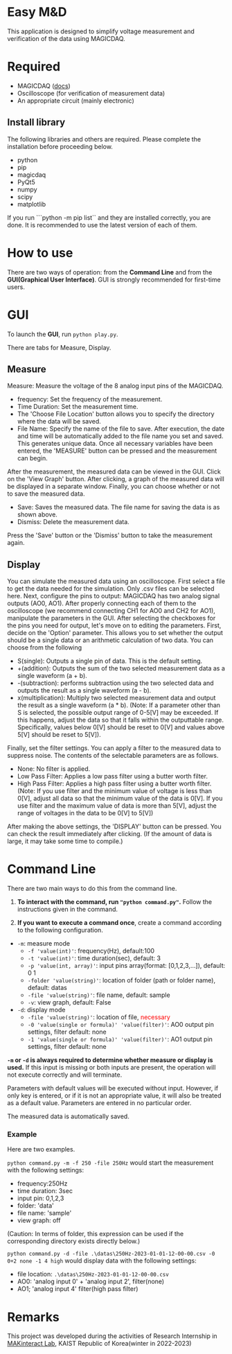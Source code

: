 # Easy M&D
This application is designed to simplify voltage measurement and verification of the data using MAGICDAQ.

# Required
- MAGICDAQ ([docs](https://magicdaq.github.io/magicdaq_docs/))
- Oscilloscope (for verification of measurement data)
- An appropriate circuit (mainly electronic)
## Install library
The following libraries and others are required. Please complete the installation before proceeding below.
- python
- pip
- magicdaq
- PyQt5
- numpy
- scipy
- matplotlib

If you run ```python -m pip list`` and they are installed correctly, you are done. It is recommended to use the latest version of each of them.

# How to use
There are two ways of operation: from the **Command Line** and from the **GUI(Graphical User Interface)**. GUI is strongly recommended for first-time users.

# GUI
To launch the **GUI**, run ``python play.py``.

There are tabs for Measure, Display.
## Measure
Measure: Measure the voltage of the 8 analog input pins of the MAGICDAQ.
- frequency: Set the frequency of the measurement.
- Time Duration: Set the measurement time.
- The 'Choose File Location' button allows you to specify the directory where the data will be saved.
- File Name: Specify the name of the file to save. After execution, the date and time will be automatically added to the file name you set and saved. This generates unique data.
Once all necessary variables have been entered, the 'MEASURE' button can be pressed and the measurement can begin.

After the measurement, the measured data can be viewed in the GUI. Click on the 'View Graph' button. After clicking, a graph of the measured data will be displayed in a separate window.
Finally, you can choose whether or not to save the measured data.
- Save: Saves the measured data. The file name for saving the data is as shown above.
- Dismiss: Delete the measurement data.

Press the 'Save' button or the 'Dismiss' button to take the measurement again.

## Display
You can simulate the measured data using an oscilloscope.
First select a file to get the data needed for the simulation. Only .csv files can be selected here.
Next, configure the pins to output: MAGICDAQ has two analog signal outputs (AO0, AO1). After properly connecting each of them to the oscilloscope (we recommend connecting CH1 for AO0 and CH2 for AO1), manipulate the parameters in the GUI. After selecting the checkboxes for the pins you need for output, let's move on to editing the parameters.
First, decide on the 'Option' parameter. This allows you to set whether the output should be a single data or an arithmetic calculation of two data. You can choose from the following
- S(single): Outputs a single pin of data. This is the default setting.
- +(addition): Outputs the sum of the two selected measurement data as a single waveform (a + b).
- -(subtraction): performs subtraction using the two selected data and outputs the result as a single waveform (a - b).
- x(multiplication): Multiply two selected measurement data and output the result as a single waveform (a * b).
(Note: If a parameter other than S is selected, the possible output range of 0-5[V] may be exceeded. If this happens, adjust the data so that it falls within the outputtable range. Specifically, values below 0[V] should be reset to 0[V] and values above 5[V] should be reset to 5[V]).

Finally, set the filter settings. You can apply a filter to the measured data to suppress noise. The contents of the selectable parameters are as follows.
- None: No filter is applied.
- Low Pass Filter: Applies a low pass filter using a butter worth filter.
- High Pass Filter: Applies a high pass filter using a butter worth filter.
(Note: If you use filter and the minimum value of voltage is less than 0[V], adjust all data so that the minimum value of the data is 0[V]. If you use filter and the maximum value of data is more than 5[V], adjust the range of voltages in the data to be 0[V] to 5[V])

After making the above settings, the 'DISPLAY' button can be pressed. You can check the result immediately after clicking. (If the amount of data is large, it may take some time to compile.)

# Command Line
There are two main ways to do this from the command line.

1. **To interact with the command, run ```"python command.py"```.**
Follow the instructions given in the command.

2. **If you want to execute a command once**, create a command according to the following configuration.
- ```-m```: measure mode
    - ```-f 'value(int)'```: frequency(Hz), default:100
    - ```-t 'value(int)'```: time duration(sec), default: 3
    - ```-p 'value(int, array)'```: input pins array(format: [0,1,2,3,...]), default: 0 1
    - ```-folder 'value(string)'```: location of folder (path or folder name), default: datas
    - ```-file 'value(string)'```: file name, default: sample
    - ```-v```: view graph, default: False
- ```-d```: display mode
    - ```-file 'value(string)'```: location of file, <span style="color: red; ">necessary</span>
    - ```-0 'value(single or formula)' 'value(filter)'```: AO0 output pin settings, filter default: none
    - ```-1 'value(single or formula)' 'value(filter)'```: AO1 output pin settings, filter default: none

**```-m``` or ```-d``` is always required to determine whether measure or display is used.** If this input is missing or both inputs are present, the operation will not execute correctly and will terminate.

Parameters with default values will be executed without input. However, if only key is entered, or if it is not an appropriate value, it will also be treated as a default value. Parameters are entered in no particular order.

The measured data is automatically saved.

### Example
Here are two examples.

```python command.py -m -f 250 -file 250Hz```
would start the measurement with the following settings:
- frequency:250Hz
- time duration: 3sec
- input pin: 0,1,2,3
- folder: 'data'
- file name: 'sample'
- view graph: off

(Caution: In terms of folder, this expression can be used if the corresponding directory exists directly below.)

```python command.py -d -file .\datas\250Hz-2023-01-01-12-00-00.csv -0 0+2 none -1 4 high```
would display data with the following settings:
- file location: `.\datas\250Hz-2023-01-01-12-00-00.csv`
- AO0: 'analog input 0' + 'analog input 2', filter(none)
- AO1; 'analog input 4' filter(high pass filter)


# Remarks
This project was developed during the activities of Research Internship in [MAKinteract Lab](https://makinteract.kaist.ac.kr/), KAIST Republic of Korea(winter in 2022-2023)